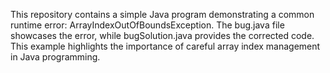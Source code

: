 This repository contains a simple Java program demonstrating a common runtime error: ArrayIndexOutOfBoundsException. The bug.java file showcases the error, while bugSolution.java provides the corrected code. This example highlights the importance of careful array index management in Java programming.